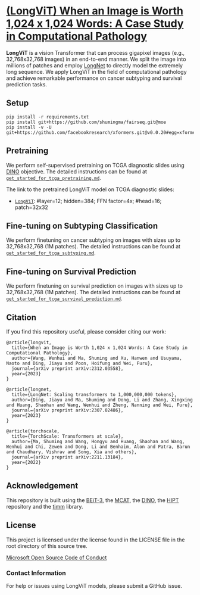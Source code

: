 # [(LongViT) When an Image is Worth 1,024 x 1,024 Words: A Case Study in Computational Pathology](https://arxiv.org/abs/2312.03558)

**LongViT** is a vision Transformer that can process gigapixel images (e.g., 32,768x32,768 images) in an end-to-end manner. We split the image into millions of patches and employ [LongNet](https://arxiv.org/abs/2307.02486) to directly model the extremely long sequence. We apply LongViT in the field of computational pathology and achieve remarkable performance on cancer subtyping and survival prediction tasks.


## Setup
```
pip install -r requirements.txt
pip install git+https://github.com/shumingma/fairseq.git@moe
pip install -v -U git+https://github.com/facebookresearch/xformers.git@v0.0.20#egg=xformers
```


## Pretraining

We perform self-supervised pretraining on TCGA diagnostic slides using [DINO](https://arxiv.org/abs/2104.14294) objective. The detailed instructions can be found at [`get_started_for_tcga_pretraining.md`](get_started/get_started_for_tcga_pretraining.md).

The link to the pretrained LongViT model on TCGA diagnostic slides:
   - [`LongViT`](https://conversationhub.blob.core.windows.net/beit-share-public/longvit/longvit_small_patch32_1024.pth?sv=2021-10-04&st=2023-06-08T11%3A16%3A02Z&se=2033-06-09T11%3A16%3A00Z&sr=c&sp=r&sig=N4pfCVmSeq4L4tS8QbrFVsX6f6q844eft8xSuXdxU48%3D): #layer=12; hidden=384; FFN factor=4x; #head=16; patch=32x32


## Fine-tuning on Subtyping Classification

We perform finetuning on cancer subtyping on images with sizes up to 32,768x32,768 (1M patches). The detailed instructions can be found at [`get_started_for_tcga_subtyping.md`](get_started/get_started_for_tcga_subtyping.md).


## Fine-tuning on Survival Prediction

We perform finetuning on survival prediction on images with sizes up to 32,768x32,768 (1M patches). The detailed instructions can be found at [`get_started_for_tcga_survival_prediction.md`](get_started/get_started_for_tcga_survival_prediction.md).


## Citation

If you find this repository useful, please consider citing our work:
```
@article{longvit,
  title={When an Image is Worth 1,024 x 1,024 Words: A Case Study in Computational Pathology},
  author={Wang, Wenhui and Ma, Shuming and Xu, Hanwen and Usuyama, Naoto and Ding, Jiayu and Poon, Hoifung and Wei, Furu},
  journal={arXiv preprint arXiv:2312.03558},
  year={2023}
}

@article{longnet,
  title={LongNet: Scaling transformers to 1,000,000,000 tokens},
  author={Ding, Jiayu and Ma, Shuming and Dong, Li and Zhang, Xingxing and Huang, Shaohan and Wang, Wenhui and Zheng, Nanning and Wei, Furu},
  journal={arXiv preprint arXiv:2307.02486},
  year={2023}
}

@article{torchscale,
  title={TorchScale: Transformers at scale},
  author={Ma, Shuming and Wang, Hongyu and Huang, Shaohan and Wang, Wenhui and Chi, Zewen and Dong, Li and Benhaim, Alon and Patra, Barun and Chaudhary, Vishrav and Song, Xia and others},
  journal={arXiv preprint arXiv:2211.13184},
  year={2022}
}
```


## Acknowledgement

This repository is built using the [BEiT-3](https://github.com/microsoft/unilm/tree/master/beit3), the [MCAT](https://github.com/mahmoodlab/MCAT), the [DINO](https://github.com/facebookresearch/dino), the [HIPT](https://github.com/mahmoodlab/HIPT) repository and the [timm](https://github.com/rwightman/pytorch-image-models) library.


## License
This project is licensed under the license found in the LICENSE file in the root directory of this source tree.

[Microsoft Open Source Code of Conduct](https://opensource.microsoft.com/codeofconduct)

### Contact Information

For help or issues using LongViT models, please submit a GitHub issue.
